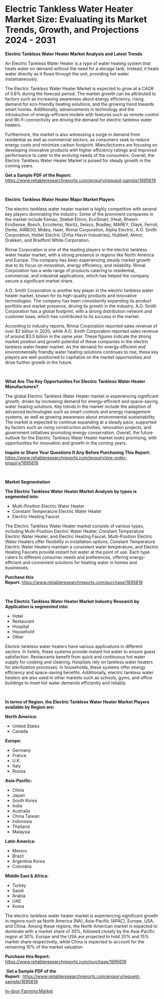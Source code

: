 <p><h1>Electric Tankless Water Heater Market Size: Evaluating its Market Trends, Growth, and Projections 2024 - 2031</h1></p><p><strong>Electric Tankless Water Heater Market Analysis and Latest Trends</strong></p>
<p><p>An Electric Tankless Water Heater is a type of water heating system that heats water on demand without the need for a storage tank. Instead, it heats water directly as it flows through the unit, providing hot water instantaneously. </p><p>The Electric Tankless Water Heater Market is expected to grow at a CAGR of 5.6% during the forecast period. The market growth can be attributed to factors such as increasing awareness about energy efficiency, rising demand for eco-friendly heating solutions, and the growing trend towards smart homes. Additionally, advancements in technology and the introduction of energy-efficient models with features such as remote control and Wi-Fi connectivity are driving the demand for electric tankless water heaters.</p><p>Furthermore, the market is also witnessing a surge in demand from residential as well as commercial sectors, as consumers seek to reduce energy costs and minimize carbon footprint. Manufacturers are focusing on developing innovative products with higher efficiency ratings and improved performance to cater to the evolving needs of the consumers. Overall, the Electric Tankless Water Heater Market is poised for steady growth in the coming years.</p></p>
<p><strong>Get a Sample PDF of the Report:&nbsp;</strong> <a href="https://www.reliableresearchreports.com/enquiry/request-sample/1695619">https://www.reliableresearchreports.com/enquiry/request-sample/1695619</a></p>
<p>&nbsp;</p>
<p><strong>Electric Tankless Water Heater Major Market Players</strong></p>
<p><p>The electric tankless water heater market is highly competitive with several key players dominating the industry. Some of the prominent companies in the market include Eemax, Stiebel Eltron, EcoSmart, IHeat, Rheem EcoSense, Bosch, Eccotemp, Noritz, Seisco, Bradley, MAREY, Olayk, Ferroli, Dente, AIRBOO, Midea, Haier, Rinnai Corporation, Alpha Electric, A.O. Smith Corporation, Hotter Electric (Zriha Hlavin Industries), Hubbell, Atmor, Drakken, and Bradford White Corporation.</p><p>Rinnai Corporation is one of the leading players in the electric tankless water heater market, with a strong presence in regions like North America and Europe. The company has been experiencing steady market growth due to its focus on innovation, energy efficiency, and reliability. Rinnai Corporation has a wide range of products catering to residential, commercial, and industrial applications, which has helped the company secure a significant market share.</p><p>A.O. Smith Corporation is another key player in the electric tankless water heater market, known for its high-quality products and innovative technologies. The company has been consistently expanding its product portfolio and market presence, driving its growth in the industry. A.O. Smith Corporation has a global footprint, with a strong distribution network and customer base, which has contributed to its success in the market.</p><p>According to industry reports, Rinnai Corporation reported sales revenue of over $2 billion in 2020, while A.O. Smith Corporation reported sales revenue of around $3.5 billion in the same year. These figures indicate the strong market position and growth potential of these companies in the electric tankless water heater market. As the demand for energy-efficient and environmentally friendly water heating solutions continues to rise, these key players are well-positioned to capitalize on the market opportunities and drive further growth in the future.</p></p>
<p>&nbsp;</p>
<p><strong>What Are The Key Opportunities For Electric Tankless Water Heater Manufacturers?</strong></p>
<p><p>The global Electric Tankless Water Heater market is experiencing significant growth, driven by increasing demand for energy-efficient and space-saving water heating solutions. Key trends in the market include the adoption of advanced technologies such as smart controls and energy management systems, as well as growing awareness about environmental sustainability. The market is expected to continue expanding at a steady pace, supported by factors such as rising construction activities, renovation projects, and government initiatives promoting energy conservation. Overall, the future outlook for the Electric Tankless Water Heater market looks promising, with opportunities for innovation and growth in the coming years.</p></p>
<p><strong>Inquire or Share Your Questions If Any Before Purchasing This Report:</strong> <a href="https://www.reliableresearchreports.com/enquiry/pre-order-enquiry/1695619">https://www.reliableresearchreports.com/enquiry/pre-order-enquiry/1695619</a></p>
<p>&nbsp;</p>
<p><strong>Market Segmentation</strong></p>
<p><strong>The Electric Tankless Water Heater Market Analysis by types is segmented into:</strong></p>
<p><ul><li>Multi-Position Electric Water Heater</li><li>Constant Temperature Electric Water Heater</li><li>Electric Heating Faucet</li></ul></p>
<p><p>The Electric Tankless Water Heater market consists of various types, including Multi-Position Electric Water Heater, Constant Temperature Electric Water Heater, and Electric Heating Faucet. Multi-Position Electric Water Heaters offer flexibility in installation options, Constant Temperature Electric Water Heaters maintain a consistent water temperature, and Electric Heating Faucets provide instant hot water at the point of use. Each type caters to different consumer needs and preferences, offering energy-efficient and convenient solutions for heating water in homes and businesses.</p></p>
<p><strong>Purchase this Report:&nbsp;</strong><a href="https://www.reliableresearchreports.com/purchase/1695619">https://www.reliableresearchreports.com/purchase/1695619</a></p>
<p>&nbsp;</p>
<p><strong>The Electric Tankless Water Heater Market Industry Research by Application is segmented into:</strong></p>
<p><ul><li>Hotel</li><li>Restaurant</li><li>Hospital</li><li>Household</li><li>Other</li></ul></p>
<p><p>Electric tankless water heaters have various applications in different sectors. In hotels, these systems provide instant hot water to ensure guest satisfaction. Restaurants benefit from quick and continuous hot water supply for cooking and cleaning. Hospitals rely on tankless water heaters for sterilization processes. In households, these systems offer energy efficiency and space-saving benefits. Additionally, electric tankless water heaters are also used in other markets such as schools, gyms, and office buildings to meet hot water demands efficiently and reliably.</p></p>
<p>&nbsp;</p>
<p><strong>In terms of Region, the Electric Tankless Water Heater Market Players available by Region are:</strong></p>
<p>
    <p> <strong> North America: </strong>
        <ul>
            <li>United States</li>
            <li>Canada</li>
        </ul>
        </p> 
    <p> <strong> Europe: </strong>
        <ul>
            <li>Germany</li>
            <li>France</li>
            <li>U.K.</li>
            <li>Italy</li>
            <li>Russia</li>
        </ul>
        </p> 
    <p> <strong> Asia-Pacific: </strong>
        <ul>
            <li>China</li>
            <li>Japan</li>
            <li>South Korea</li>
            <li>India</li>
            <li>Australia</li>
            <li>China Taiwan</li>
            <li>Indonesia</li>
            <li>Thailand</li>
            <li>Malaysia</li>
        </ul>
        </p> 
    <p> <strong> Latin America: </strong>
        <ul>
            <li>Mexico</li>
            <li>Brazil</li>
            <li>Argentina Korea</li>
            <li>Colombia</li>
        </ul>
        </p> 
    <p> <strong> Middle East & Africa: </strong>
        <ul>
            <li>Turkey</li>
            <li>Saudi</li>
            <li>Arabia</li>
            <li>UAE</li>
            <li>Korea</li>
        </ul>
    </p>
    </p>
<p><p>The electric tankless water heater market is experiencing significant growth in regions such as North America (NA), Asia-Pacific (APAC), Europe, USA, and China. Among these regions, the North American market is expected to dominate with a market share of 35%, followed closely by the Asia-Pacific region at 30%. Europe and the USA are projected to hold 20% and 15% market share respectively, while China is expected to account for the remaining 10% of the market valuation.</p></p>
<p><strong>Purchase this Report: </strong><a href="https://www.reliableresearchreports.com/purchase/1695619">https://www.reliableresearchreports.com/purchase/1695619</a></p>
<p>&nbsp;<strong>Get a Sample PDF of the Report:&nbsp;&nbsp;</strong><a href="https://www.reliableresearchreports.com/enquiry/request-sample/1695619">https://www.reliableresearchreports.com/enquiry/request-sample/1695619</a></p>
<p><strong></strong></p>
<p><p><a href="https://artistic-helicopter-ca9.notion.site/In-door-Farming-Market-Offers-Provide-Insightful-Data-for-the-Time-Period-from-2024-to-2031-and-also-7b35864df6bd424e99695fc28ea8ae54">In-door Farming Market</a></p></p>